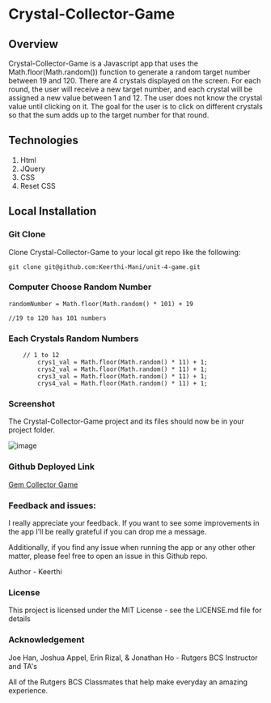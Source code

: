 # Crystal-Collector-Game

## Overview

Crystal-Collector-Game is a Javascript app that uses the Math.floor(Math.random()) function to generate a random target number between 19 and 120. There are 4 crystals displayed on the screen. For each round, the user will receive a new target number, and each crystal will be assigned a new value between 1 and 12. The user does not know the crystal value until clicking on it. The goal for the user is to click on different crystals so that the sum adds up to the target number for that round.

## Technologies

1. Html
2. JQuery
3. CSS
4. Reset CSS

## Local Installation

### Git Clone

Clone Crystal-Collector-Game to your local git repo like the following:

```
git clone git@github.com:Keerthi-Mani/unit-4-game.git
```

### Computer Choose Random Number

```
randomNumber = Math.floor(Math.random() * 101) + 19

//19 to 120 has 101 numbers
```

### Each Crystals Random Numbers

```
    // 1 to 12
        crys1_val = Math.floor(Math.random() * 11) + 1;
        crys2_val = Math.floor(Math.random() * 11) + 1;
        crys3_val = Math.floor(Math.random() * 11) + 1;
        crys4_val = Math.floor(Math.random() * 11) + 1;
```

### Screenshot

The Crystal-Collector-Game project and its files should now be in your project folder.

![image](https://user-images.githubusercontent.com/52920074/65917019-78a91780-e3a4-11e9-90da-d5397b21b81a.png)

### Github Deployed Link

[Gem Collector Game](https://keerthi-mani.github.io/unit-4-game/)

### Feedback and issues:

I really appreciate your feedback. If you want to see some improvements in the app I'll be really grateful if you can drop me a message.

Additionally, if you find any issue when running the app or any other other matter, please feel free to open an issue in this Github repo.

Author - Keerthi

### License

This project is licensed under the MIT License - see the LICENSE.md file for details

### Acknowledgement

Joe Han, Joshua Appel, Erin Rizal, & Jonathan Ho - Rutgers BCS Instructor and TA's

All of the Rutgers BCS Classmates that help make everyday an amazing experience.
